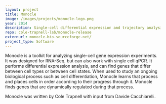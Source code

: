 ```yaml
---
layout: project
title: Monocle
image: /images/projects/monocle-logo.png
year: 2014
description: Single-cell differential expression and trajectory analysis 
repo: cole-trapnell-lab/monocle-release
externurl: monocle-bio.sourceforge.net/
project_type: Software
---
```


Monocle is a toolkit for analyzing single-cell gene expression experiments. It was designed for RNA-Seq, but can also work with single cell qPCR. It performs differential expression analysis, and can find genes that differ between cell types or between cell states. When used to study an ongoing biological process such as cell differentiation, Monocle learns that process and places cells in order according to their progress through it. Monocle finds genes that are dynamically regulated during that process.

Monocle was written by Cole Trapnell with input from Davide Cacchiarelli. 
